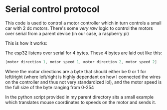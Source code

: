 # Serial control protocol

This code is used to control a motor controller which in turn controls a small car with 2 dc motors.
There's some *very raw* logic to control the motors over serial from a parent device (in our case, a raspberry pi)

This is how it works:

The esp32 listens over serial for 4 bytes. These 4 bytes are laid out like this:

```C
[motor direction 1, motor speed 1, motor direction 2, motor speed 2]
```

Where the motor directions are a byte that should either be 0 or 1 for left/right (where left/right is highly dependant on how I connected the wires on the controller and thus not very standardized lol), and the motor speed is the full size of the byte ranging from 0-254

In the python script provided in my parent directory sits a small example which translates mouse coordinates to speeds on the motor and sends it.
